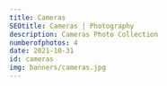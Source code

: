 ```yaml
---
title: Cameras
SEOtitle: Cameras | Photography
description: Cameras Photo Collection
numberofphotos: 4
date: 2021-10-31
id: cameras
img: banners/cameras.jpg
---
```


